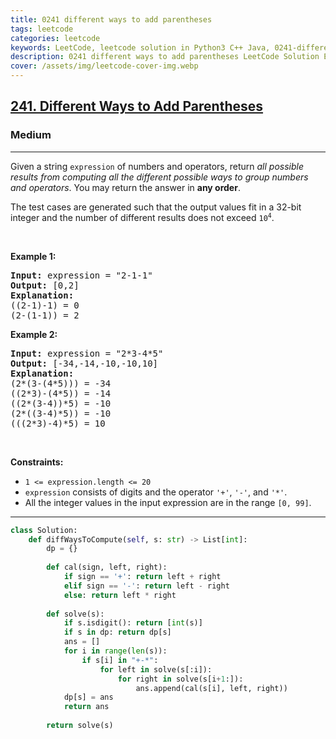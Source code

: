 ```yaml
---
title: 0241 different ways to add parentheses
tags: leetcode
categories: leetcode
keywords: LeetCode, leetcode solution in Python3 C++ Java, 0241-different-ways-to-add-parentheses solution
description: 0241 different ways to add parentheses LeetCode Solution Explained
cover: /assets/img/leetcode-cover-img.webp
---
```



<h2><a href="https://leetcode.com/problems/different-ways-to-add-parentheses/">241. Different Ways to Add Parentheses</a></h2><h3>Medium</h3><hr><div><p>Given a string <code>expression</code> of numbers and operators, return <em>all possible results from computing all the different possible ways to group numbers and operators</em>. You may return the answer in <strong>any order</strong>.</p>

<p>The test cases are generated such that the output values fit in a 32-bit integer and the number of different results does not exceed <code>10<sup>4</sup></code>.</p>

<p>&nbsp;</p>
<p><strong class="example">Example 1:</strong></p>

<pre><strong>Input:</strong> expression = "2-1-1"
<strong>Output:</strong> [0,2]
<strong>Explanation:</strong>
((2-1)-1) = 0 
(2-(1-1)) = 2
</pre>

<p><strong class="example">Example 2:</strong></p>

<pre><strong>Input:</strong> expression = "2*3-4*5"
<strong>Output:</strong> [-34,-14,-10,-10,10]
<strong>Explanation:</strong>
(2*(3-(4*5))) = -34 
((2*3)-(4*5)) = -14 
((2*(3-4))*5) = -10 
(2*((3-4)*5)) = -10 
(((2*3)-4)*5) = 10
</pre>

<p>&nbsp;</p>
<p><strong>Constraints:</strong></p>

<ul>
	<li><code>1 &lt;= expression.length &lt;= 20</code></li>
	<li><code>expression</code> consists of digits and the operator <code>'+'</code>, <code>'-'</code>, and <code>'*'</code>.</li>
	<li>All the integer values in the input expression are in the range <code>[0, 99]</code>.</li>
</ul>
</div>

---




```python
class Solution:
    def diffWaysToCompute(self, s: str) -> List[int]:
        dp = {}
        
        def cal(sign, left, right):
            if sign == '+': return left + right
            elif sign == '-': return left - right
            else: return left * right
        
        def solve(s):
            if s.isdigit(): return [int(s)]
            if s in dp: return dp[s]
            ans = []
            for i in range(len(s)):
                if s[i] in "+-*":
                    for left in solve(s[:i]):
                        for right in solve(s[i+1:]):
                            ans.append(cal(s[i], left, right))
            dp[s] = ans
            return ans
        
        return solve(s)
```
